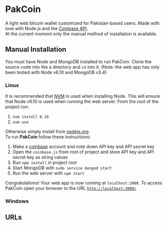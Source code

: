 # PakCoin
A light web bitcoin wallet customized for Pakistan-based users. Made with love with Node.js and the [Coinbase API](https://github.com/coinbase/coinbase-node).  
At the current moment only the manual method of installation is available.

## Manual Installation
You must have Node and MongoDB installed to run PakCoin. Clone the source code into the a directory and `cd` into it. (Note: the web app has only been tested with Node v6.10 and MongoDB v3.4)
### Linux
It is recommended that [NVM](https://github.com/creationix/nvm) is used when installing Node. This will ensure that Node v6.10 is used when running the web server. From the root of the project run:
1. `nvm install 6.10`
2. `nvm use`

Otherwise simply install from [nodejs.org](https://nodejs.org/en/download/).  
To run **PakCoin** follow these instructions:
1. Make a [coinbase](https://www.coinbase.com/?locale=en) account and note down API key and API secret key
2. Open the `coinbase.js` from root of project and store API key and API secret key as string values
3. Run `npm install` in project root
4. Start MongoDB with `sudo service mongod start`
5. Run the web server with `npm start`

Congratulations! Your web app is now running at `localhost:3000`. To access PakCoin open your browser to the URL   [`http://localhost:3000/`](http://localhost:3000/)

### Windows

## URLs


